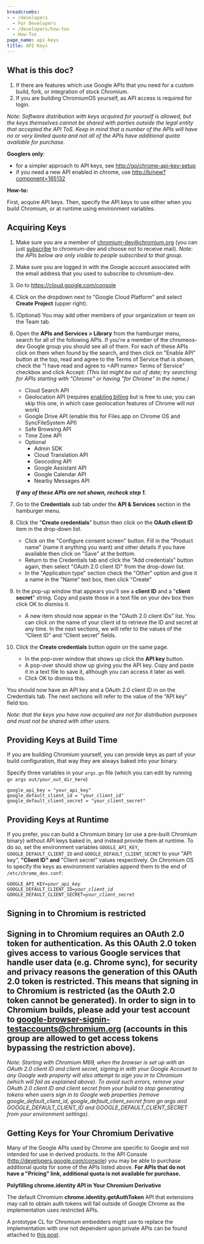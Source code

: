 ```yaml
---
breadcrumbs:
- - /developers
  - For Developers
- - /developers/how-tos
  - How-Tos
page_name: api-keys
title: API Keys
---
```


## What is this doc?

1.  If there are features which use Google APIs that you need for a
            custom build, fork, or integration of stock Chromium.
2.  If you are building ChromiumOS yourself, as API access is required
            for login.

*Note: Software distribution with keys acquired for yourself is allowed, but the
keys themselves cannot be shared with parties outside the legal entity that
accepted the API ToS. Keep in mind that a number of the APIs will have no or
very limited quota and not all of the APIs have additional quota available for
purchase.*

**Googlers only**:

*   for a simpler approach to API keys, see
            <http://go/chrome-api-key-setup>
*   if you need a new API enabled in chrome, use
            <http://b/new?component=165132>

**How-to:**

First, acquire API keys. Then, specify the API keys to use either when you build
Chromium, or at runtime using environment variables.

## Acquiring Keys

1.  Make sure you are a member of
            [chromium-dev@chromium.org](https://groups.google.com/a/chromium.org/forum/?fromgroups#!forum/chromium-dev)
            (you can just
            [subscribe](https://groups.google.com/a/chromium.org/forum/?fromgroups#!forum/chromium-dev)
            to chromium-dev and choose not to receive mail). *Note: the APIs
            below are only visible to people subscribed to that group.*
2.  Make sure you are logged in with the Google account associated with
            the email address that you used to subscribe to chromium-dev.
3.  Go to <https://cloud.google.com/console>
4.  Click on the dropdown next to "Google Cloud Platform" and select
            **Create Project** (upper right).
5.  (Optional) You may add other members of your organization or team on
            the Team tab.
6.  Open the **APIs and Services &gt; Library** from the hamburger menu,
            search for all of the following APIs. If you're a member of the
            chromeos-dev Google group you should see all of them. For each of
            these APIs click on them when found by the search, and then click on
            "Enable API" button at the top, read and agree to the Terms of
            Service that is shown, check the "I have read and agree to &lt;API
            name&gt; Terms of Service" checkbox and click Accept: *(This list
            might be out of date; try searching for APIs starting with "Chrome"
            or having "for Chrome" in the name.)*
    *   Cloud Search API
    *   Geolocation API (requires [enabling
                billing](https://developers.google.com/console/help/#EnableBilling)
                but is free to use; you can skip this one, in which case
                geolocation features of Chrome will not work)
    *   Google Drive API (enable this for Files.app on Chrome OS and
                SyncFileSystem API)
    *   Safe Browsing API
    *   Time Zone API
    *   Optional
        *   Admin SDK
        *   Cloud Translation API
        *   Geocoding API
        *   Google Assistant API
        *   Google Calendar API
        *   Nearby Messages API

    ***If any of these APIs are not shown, recheck step 1.***

1.  Go to the **Credentials** sub tab under the **API & Services**
            section in the hamburger menu.
2.  Click the "**Create credentials**" button then click on the **OAuth
            client ID** item in the drop-down list.
    *   Click on the "Configure consent screen" button. Fill in the
                "Product name" (name it anything you want) and other details if
                you have available then click on "Save" at the bottom.
    *   Return to the Credentials tab and click the "Add credentials"
                button again, then select "OAuth 2.0 client ID" from the
                drop-down list.
    *   In the "Application type" section check the "Other" option and
                give it a name in the "Name" text box, then click "Create"
3.  In the pop-up window that appears you'll see a **client ID** and a
            "**client secret**" string. Copy and paste those in a text file on
            your dev box then click OK to dismiss it.
    *   A new item should now appear in the "OAuth 2.0 client IDs" list.
                You can click on the name of your client id to retrieve the ID
                and secret at any time. In the next sections, we will refer to
                the values of the “Client ID” and “Client secret” fields.
4.  Click the **Create credentials** button *again* on the same page.

    *   In the pop-over window that shows up click the **API key**
                button.
    *   A pop-over should show up giving you the API key. Copy and paste
                it in a text file to save it, although you can access it later
                as well.
    *   Click OK to dismiss this.

You should now have an API key and a OAuth 2.0 client ID in on the Credentials
tab. The next sections will refer to the value of the “API key” field too.

*Note: that the keys you have now acquired are not for distribution purposes and
must not be shared with other users.*

## Providing Keys at Build Time

If you are building Chromium yourself, you can provide keys as part of your
build configuration, that way they are always baked into your binary.

Specify three variables in your `args.gn` file (which you can edit by running
`gn args out/your_out_dir_here`)

```none
google_api_key = "your_api_key"
google_default_client_id = "your_client_id"
google_default_client_secret = "your_client_secret"
```

## Providing Keys at Runtime

If you prefer, you can build a Chromium binary (or use a pre-built Chromium
binary) without API keys baked in, and instead provide them at runtime. To do
so, set the environment variables `GOOGLE_API_KEY`, `GOOGLE_DEFAULT_CLIENT_ID`
and `GOOGLE_DEFAULT_CLIENT_SECRET` to your "API key", **"Client ID" and**
"Client secret" values respectively.
On Chromium OS to specify the keys as environment variables append them to the
end of `/etc/chrome_dev.conf`:

<pre><code>GOOGLE_API_KEY=<i>your_api_key</i>
GOOGLE_DEFAULT_CLIENT_ID=<i>your_client_id</i>
GOOGLE_DEFAULT_CLIENT_SECRET=<i>your_client_secret</i>
</code></pre>

## Signing in to Chromium is restricted

## Signing in to Chromium requires an OAuth 2.0 token for authentication. As this OAuth 2.0 token gives access to various Google services that handle user data (e.g. Chrome sync), for security and privacy reasons the generation of this OAuth 2.0 token is restricted. This means that signing in to Chromium is restricted (as the OAuth 2.0 token cannot be generated). In order to sign in to Chromium builds, please add your test account to [google-browser-signin-testaccounts@chromium.org](https://groups.google.com/u/1/a/chromium.org/g/google-browser-signin-testaccounts) (accounts in this group are allowed to get access tokens bypassing the restriction above).

*Note: Starting with Chromium M69, when the browser is set up with an OAuth 2.0
client ID and client secret, signing in with your Google Account to any Google
web property will also attempt to sign you in to Chromium (which will fail as
explained above). To avoid such errors, remove your OAuth 2.0 client ID and
client secret from your build to stop generating tokens when users sign in to
Google web properties (remove google_default_client_id,
google_default_client_secret from gn args and GOOGLE_DEFAULT_CLIENT_ID and
GOOGLE_DEFAULT_CLIENT_SECRET from your environment settings).*

## Getting Keys for Your Chromium Derivative

Many of the Google APIs used by Chrome are specific to Google and not intended
for use in derived products. In the API Console
(<http://developers.google.com/console>) you may be able to purchase additional
quota for some of the APIs listed above. **For APIs that do not have a "Pricing"
link, additional quota is not available for purchase.**

**Polyfilling chrome.identity API in Your Chromium Derivative**

The default Chromium **chrome.identity.getAuthToken** API that extensions may
call to obtain auth tokens will fail outside of Google Chrome as the
implementation uses restricted APIs.

A prototype CL for Chromium embedders might use to replace the implementation
with one not dependent upon private APIs can be found attached to [this
post](https://groups.google.com/a/chromium.org/g/embedder-dev/c/tGCJ3QNVzYE).